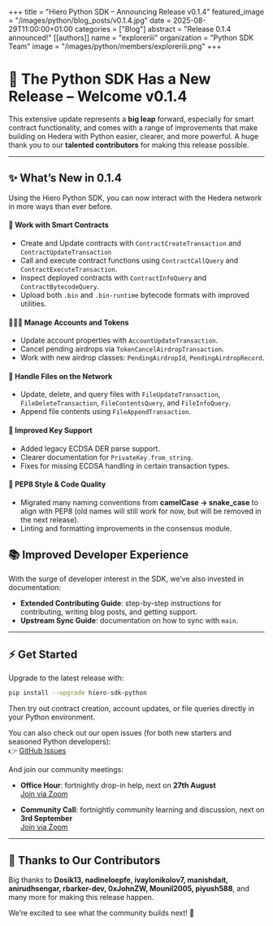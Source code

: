 +++
title           = "Hiero Python SDK – Announcing Release v0.1.4"
featured_image  = "/images/python/blog_posts/v0.1.4.jpg"
date            = 2025-08-29T11:00:00+01:00
categories      = ["Blog"]
abstract        = "Release 0.1.4 announced!"
[[authors]]
  name         = "exploreriii"
  organization = "Python SDK Team"
  image        = "/images/python/members/exploreriii.png"
+++

# 🚀 The Python SDK Has a New Release – Welcome v0.1.4

This extensive update represents a **big leap** forward, especially for smart contract functionality, and comes with a range of improvements that make building on Hedera with Python easier, clearer, and more powerful. A huge thank you to our **talented contributors** for making this release possible.

---

## ✨ What’s New in 0.1.4

Using the Hiero Python SDK, you can now interact with the Hedera network in more ways than ever before.

#### 🚀 Work with Smart Contracts
- Create and Update contracts with `ContractCreateTransaction` and `ContractUpdateTransaction`
- Call and execute contract functions using `ContractCallQuery` and `ContractExecuteTransaction`.
- Inspect deployed contracts with `ContractInfoQuery` and `ContractBytecodeQuery`.
- Upload both `.bin` and `.bin-runtime` bytecode formats with improved utilities.

#### 🧑‍🤝‍🧑 Manage Accounts and Tokens
- Update account properties with `AccountUpdateTransaction`.
- Cancel pending airdrops via `TokenCancelAirdropTransaction`.
- Work with new airdrop classes: `PendingAirdropId`, `PendingAirdropRecord`.

#### 📂 Handle Files on the Network
- Update, delete, and query files with `FileUpdateTransaction`, `FileDeleteTransaction`, `FileContentsQuery`, and `FileInfoQuery`.
- Append file contents using `FileAppendTransaction`.

#### 🔐 Improved Key Support
- Added legacy ECDSA DER parse support.
- Clearer documentation for `PrivateKey.from_string`.
- Fixes for missing ECDSA handling in certain transaction types.

#### 📝 PEP8 Style & Code Quality
- Migrated many naming conventions from **camelCase → snake_case** to align with PEP8 (old names will still work for now, but will be removed in the next release).
- Linting and formatting improvements in the consensus module.

## 📚 Improved Developer Experience
With the surge of developer interest in the SDK, we’ve also invested in documentation:
- **Extended Contributing Guide**: step-by-step instructions for contributing, writing blog posts, and getting support.
- **Upstream Sync Guide**: documentation on how to sync with `main`.

---

## ⚡ Get Started
Upgrade to the latest release with:

```bash
pip install --upgrade hiero-sdk-python
```

Then try out contract creation, account updates, or file queries directly in your Python environment.

You can also check out our open issues (for both new starters and seasoned Python developers):  
👉 [GitHub Issues](https://github.com/hiero-ledger/hiero-sdk-python/issues)

And join our community meetings:  
- **Office Hour**: fortnightly drop-in help, next on **27th August**  
  [Join via Zoom](https://zoom-lfx.platform.linuxfoundation.org/meetings/hiero?view=week)  

- **Community Call**: fortnightly community learning and discussion, next on **3rd September**  
  [Join via Zoom](https://zoom-lfx.platform.linuxfoundation.org/meetings/hiero?view=week&occurrence=1758117600)

---

## 🙌 Thanks to Our Contributors
Big thanks to **Dosik13, nadineloepfe, ivaylonikolov7, manishdait, anirudhsengar, rbarker-dev, 0xJohnZW, Mounil2005, piyush588**, and many more for making this release happen.

We’re excited to see what the community builds next! 🚀
